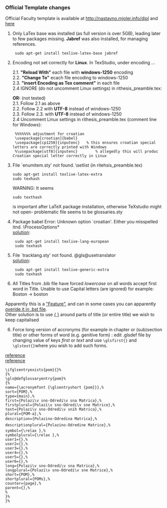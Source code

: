 
### Official Template changes
Official Faculty template is available at http://nastavno.mjoler.info/dipl and [here](https://drive.google.com/drive/folders/0B8kqcALDDvC_VC0ydU1iM0k3RTA)

1. Only LaTex base was installed (as full version is over 5GB), leading later to few packages missing. **Jabref** was also installed, for managing references.

        sudo apt-get install texlive-latex-base jabref

2. Encoding not set correctly for **Linux**. In TexStudio, under encoding  ...

    2.1. **"Reload With"** each file with **windows-1250** encoding  
    2.2. **"Change To"** ecach file encoding to windows-1250  
    2.3. **"insert Encoding as Tex comment"** in each file  
    2.4 IGNORE (do not uncomment Linux settings) in rithesis_preamble.tex:  
    
    **OR:** (not tested)  
    2.1. Follow 2.1 as above  
    2.2. Follow 2.2 with **UTF-8** instead of windows-1250  
    2.3. Follow 2.3. with **UTF-8** instead of windows-1250  
    2.4  Uncomment Linux settings in rithesis_preamble.tex (comment line for Windows):  

        %%%%%%% adjustment for croatian
        \usepackage[croatian]{babel}
        \usepackage[cp1250]{inputenc}	% this ensures croatian special letters are correctly printed with Windows
        %\usepackage[utf8]{inputenc}		% allegedly this will produc Croatian special letter correctly in Linux  



3.  File `enumitem.sty' not found. \setlist (in ritehsis_preamble.tex)

        sudo apt-get install texlive-latex-extra
        sudo texhash

    WARNING: It seems
    
        sudo texthash
    is important after LaTeX package installation, otherwise TeXstudio might not open- problematic file seems to be glossaries.sty 

4. Package babel Error: Unknown option `croatian'. Either you misspelled itnd. \ProcessOptions*  
    [solution](https://tex.stackexchange.com/questions/139700/package-babel-error-unknown-option-francais):
        
        sudo apt-get install texlive-lang-european
        sudo texhash


4. File `tracklang.sty' not found. \@gls@usetranslator  
    [solution](https://tex.stackexchange.com/questions/254052/new-error-using-glossaries-package-tracklang-sty):

        sudo apt-get install texlive-generic-extra
        sudo texhash

5. All Titles from .bib file have forced *lowercase* on all words accept first word in Title. Unable to use Capital letters (are ignored) for example: Boston -> boston

Apparently this is a ["Feature"](https://tex.stackexchange.com/questions/86820/incorrect-case-in-bibtex  
), and can in some cases you can  apparently [overide it in .bst file](https://tex.stackexchange.com/a/10775/113519).  
Other solution is to use [{ }](https://tex.stackexchange.com/questions/10772/bibtex-loses-capitals-when-creating-bbl-file  
) around parts of title (or entire title) we wish to keep capitalised  

6. Force long version of accronyms (for example in chapter or (sub)section title) or other forms of word (e.g. genitive form)
: edit .glsdef file by changing value of keys *first* or *text* and use `\glsfirst{}` and `\glstext{}`where you wish to add such forms.  

[reference](https://tex.stackexchange.com/questions/178725/how-to-use-glossaries-for-different-grammatical-acronym-forms/182725#182725)  
[reference](https://tex.stackexchange.com/questions/124538/why-does-first-use-of-gls-look-different-than-glsfirst)  
  
```
\ifglsentryexists{pom}{}%
{%
\gls@defglossaryentry{pom}%
{%
name={\acronymfont {\glsentryshort {pom}}},%
sort={POM},%
type={main},%
first={Polazi\v sno-Odredi\v sna Matrica},%
firstplural={Polazi\v sno-Odredi\v sne Matrice},%
text={Polazi\v sno-Odredi\v snih Matrica},% 
plural={POM-a},%
description={Polazino-Odredina Matrica},%
descriptionplural={Polazino-Odredine Matrice},%
symbol={\relax },%
symbolplural={\relax },%
user1={},%
user2={},%
user3={},%
user4={},%
user5={},%
user6={},%
long={Polazi\v sno-Odredi\v sna Matrica},%
longplural={Polazi\v sno-Odredi\v sne Matrice},%
short={POM},%
shortplural={POMs},%
counter={page},%
parent={},%
%
}%
}%
```




